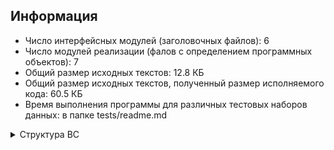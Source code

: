 ## Информация
* Число интерфейсных модулей (заголовочных файлов): 6
* Число модулей реализации (фалов с определением программных объектов): 7
* Общий размер исходных текстов: 12.8 КБ
* Общий размер исходных текстов, полученный размер исполняемого кода: 60.5 КБ
* Время выполнения программы для различных тестовых наборов данных: в папке tests/readme.md

<details>
  <summary>Структура ВС</summary>
  <img src="структура ВС-1.png?raw=true">
  <img src="структура ВС-2.png?raw=true">
</details>
